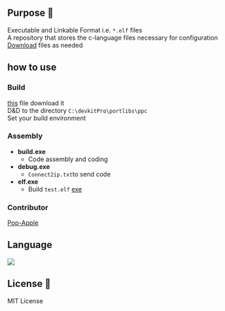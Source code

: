 ## Purpose 🔷

Executable and Linkable Format i.e. `*.elf` files  
A repository that stores the c-language files necessary for configuration  
[Download](https://github.com/Pop-Apple/DevkitPro-Cpp-Vault/releases/tag/ELF) files as needed  

## how to use

### Build
[this](https://github.com/Pop-Apple/Cpp-Vault/releases/tag/Build) file download it  
D&D to the directory `C:\devkitPro\portlibs\ppc`  
Set your build environment  

### Assembly
* **build.exe**
   * Code assembly and coding
* **debug.exe** 
   * `Connect2ip.txt`to send code
* **elf.exe**
   * Build `test.elf`
[exe](https://github.com/u08614s/create_codeelf)

### Contributor  
[Pop-Apple](https://github.com/Pop-Apple)

## Language

<d align="left">
   <img src="https://img.shields.io/badge/c++-%2300599C.svg?style=for-the-badge&logo=c%2B%2B&logoColor=white">
</d>

## License 🔵

MIT License
